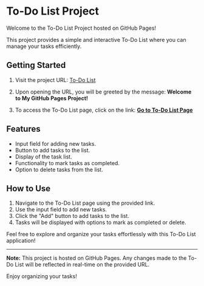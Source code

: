 
# To-Do List Project

Welcome to the To-Do List Project hosted on GitHub Pages!

This project provides a simple and interactive To-Do List where you can manage your tasks efficiently.

## Getting Started

1. Visit the project URL: [To-Do List](https://anushagh990.github.io/To-Do-List/)

2. Upon opening the URL, you will be greeted by the message:
   **Welcome to My GitHub Pages Project!**

3. To access the To-Do List page, click on the link:
   **[Go to To-Do List Page](https://anushagh990.github.io/To-Do-List/To-Do.html)**

## Features

- Input field for adding new tasks.
- Button to add tasks to the list.
- Display of the task list.
- Functionality to mark tasks as completed.
- Option to delete tasks from the list.

## How to Use

1. Navigate to the To-Do List page using the provided link.
2. Use the input field to add new tasks.
3. Click the "Add" button to add tasks to the list.
4. Tasks will be displayed with options to mark as completed or delete.

Feel free to explore and organize your tasks effortlessly with this To-Do List application!

---

**Note:** This project is hosted on GitHub Pages. Any changes made to the To-Do List will be reflected in real-time on the provided URL.

Enjoy organizing your tasks!

